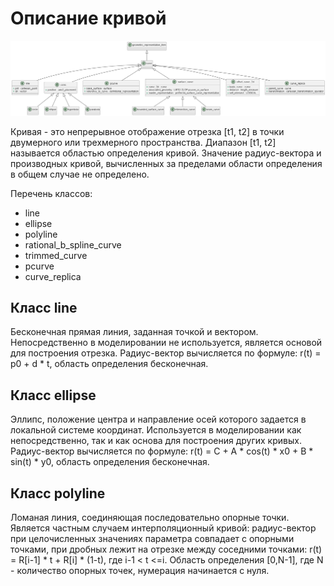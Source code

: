 # Описание кривой
![](source/curve.png)

Кривая - это непрерывное отображение отрезка [t1, t2] в точки двумерного или трехмерного пространства. Диапазон [t1, t2] называется областью определения кривой. Значение радиус-вектора и производных кривой, вычисленных за пределами области определения в общем случае не определено.

Перечень классов: 
- line
- ellipse
- polyline
- rational_b_spline_curve
- trimmed_curve
- pcurve
- curve_replica


## Класс line

Бесконечная прямая линия, заданная точкой и вектором. Непосредственно в моделировании не используется, является основой для построения отрезка.
Радиус-вектор вычисляется по формуле:
r(t) = p0 + d * t,
область определения бесконечная.

## Класс ellipse

Эллипс, положение центра и направление осей которого задается в локальной системе координат. Используется в моделировании как непосредственно, так и как основа для построения других кривых.
Радиус-вектор вычисляется по формуле:
r(t) = C + A * cos(t) * x0 + B * sin(t) * y0,
область определения бесконечная.

## Класс polyline

Ломаная линия, соединяющая последовательно опорные точки. Является частным случаем интерполяционный кривой: радиус-вектор при целочисленных значениях параметра совпадает с опорными точками, при дробных лежит на отрезке между соседними точками:
r(t) = R[i-1] * t + R[i] * (1-t), где i-1 < t <=i.
Область определения [0,N-1], где N - количество опорных точек, нумерация начинается с нуля.